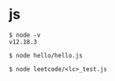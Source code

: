 js
==

```
$ node -v
v12.18.3
```

```
$ node hello/hello.js
```

```
$ node leetcode/<lc>_test.js
```